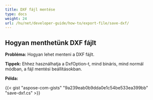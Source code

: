 ```yaml
---
title: DXF fájl mentése
type: docs
weight: 24
url: /hu/net/developer-guide/how-to/export-file/save-dxf/
---
```


## **Hogyan menthetünk DXF fájlt**

**Probléma:** Hogyan lehet menteni a DXF fájlt.

**Tippek:** Ehhez használhatja a DxfOption-t, mind bináris, mind normál módban, a fájl mentési beállításokban.

**Példa:**

{{< gist "aspose-com-gists" "9a239eab0b9dda0e1c54be533ea399bb" "save-dxf.cs" >}}
